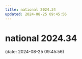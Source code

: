 ```yaml
---
title: national 2024.34
updated: 2024-08-25 09:45:56
---
```


# national 2024.34

(date: 2024-08-25 09:45:56)

